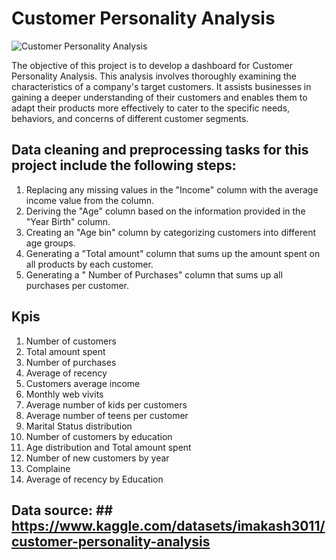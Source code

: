 # Customer Personality Analysis #

![Customer Personality Analysis](https://github.com/AfnanAbouElwafa/Power-BI-Dashboards/assets/60342798/cc60c40a-bae0-4b16-9f74-82f17eee9103)

The objective of this project is to develop a dashboard for Customer Personality Analysis. 
This analysis involves thoroughly examining the characteristics of a company's target customers. 
It assists businesses in gaining a deeper understanding of their customers and enables them to adapt their products more effectively to cater to the specific needs, behaviors, and concerns of different customer segments.

## Data cleaning and preprocessing tasks for this project include the following steps: ##
1. Replacing any missing values in the "Income" column with the average income value from the column.
2. Deriving the "Age" column based on the information provided in the "Year Birth" column.
3. Creating an "Age bin" column by categorizing customers into different age groups.
4. Generating a "Total amount" column that sums up the amount spent on all products by each customer.
5.  Generating a " Number of Purchases" column that sums up all purchases per customer.

## Kpis ##
1. Number of customers
2. Total amount spent
3. Number of purchases
4. Average of recency
5. Customers average income
6. Monthly web vivits
7. Average number of kids per customers
8. Average number of teens per customer
9. Marital Status distribution
10. Number of customers by education
11. Age distribution and Total amount spent
12. Number of new customers by year
13. Complaine
14. Average of recency by Education

## Data source: ## https://www.kaggle.com/datasets/imakash3011/customer-personality-analysis

